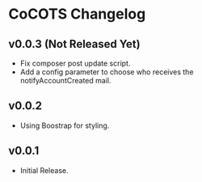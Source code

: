 # CoCOTS Changelog

## v0.0.3 (Not Released Yet)

* Fix composer post update script.
* Add a config parameter to choose who receives the notifyAccountCreated mail.

## v0.0.2

* Using Boostrap for styling.

## v0.0.1

* Initial Release.
